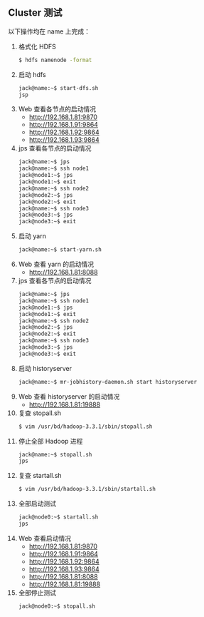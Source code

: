 
## Cluster 测试

以下操作均在 name 上完成：

1. 格式化 HDFS
    ```bash
	$ hdfs namenode -format
    ```
2. 启动 hdfs
    ```bash
	jack@name:~$ start-dfs.sh
    jsp
    ```
3. Web 查看各节点的启动情况
    - http://192.168.1.81:9870
    - http://192.168.1.91:9864
    - http://192.168.1.92:9864
    - http://192.168.1.93:9864
4. jps 查看各节点的启动情况
    ```bash
    jack@name:~$ jps
    jack@name:~$ ssh node1
    jack@node1:~$ jps
    jack@node1:~$ exit
    jack@name:~$ ssh node2
    jack@node2:~$ jps
    jack@node2:~$ exit
    jack@name:~$ ssh node3
    jack@node3:~$ jps
    jack@node3:~$ exit
    ```
5. 启动 yarn
    ```bash
	jack@name:~$ start-yarn.sh
    ```
6. Web 查看 yarn 的启动情况
    - http://192.168.1.81:8088
7. jps 查看各节点的启动情况
    ```bash
    jack@name:~$ jps
    jack@name:~$ ssh node1
    jack@node1:~$ jps
    jack@node1:~$ exit
    jack@name:~$ ssh node2
    jack@node2:~$ jps
    jack@node2:~$ exit
    jack@name:~$ ssh node3
    jack@node3:~$ jps
    jack@node3:~$ exit
    ```
8. 启动 historyserver
    ```bash
	jack@name:~$ mr-jobhistory-daemon.sh start historyserver
    ```
9. Web 查看 historyserver 的启动情况
    - http://192.168.1.81:19888
10. 复查 stopall.sh	
    ```bash
	$ vim /usr/bd/hadoop-3.3.1/sbin/stopall.sh
    ```
11. 停止全部 Hadoop 进程
    ```bash
	jack@name:~$ stopall.sh
    jps
    ```
12. 复查 startall.sh
    ```bash
	$ vim /usr/bd/hadoop-3.3.1/sbin/startall.sh
    ```
13. 全部启动测试
    ```bash
	jack@node0:~$ startall.sh
    jps
    ```
14. Web 查看启动情况
    - http://192.168.1.81:9870
    - http://192.168.1.91:9864
    - http://192.168.1.92:9864
    - http://192.168.1.93:9864
    - http://192.168.1.81:8088
    - http://192.168.1.81:19888
15. 全部停止测试
    ```bash
	jack@node0:~$ stopall.sh
    ```
